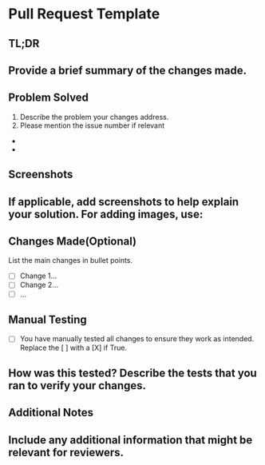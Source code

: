 # Pull Request Template

## TL;DR
Provide a brief summary of the changes made.
- 

## Problem Solved
1. Describe the problem your changes address. 
2. Please mention the issue number if relevant
- 
-

## Screenshots
If applicable, add screenshots to help explain your solution. For adding images, use:
- 

## Changes Made(Optional)
List the main changes in bullet points.

- [ ] Change 1...
- [ ] Change 2...
- [ ] ...

## Manual Testing
- [ ] You have manually tested all changes to ensure they work as intended. Replace the [ ] with a [X] if True.


**How was this tested?**
Describe the tests that you ran to verify your changes.
- 

## Additional Notes
Include any additional information that might be relevant for reviewers.
- 